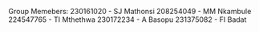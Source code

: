 Group Memebers:
230161020 - SJ Mathonsi
208254049 - MM Nkambule
224547765 - TI Mthethwa
230172234 - A  Basopu 
231375082 - FI Badat
